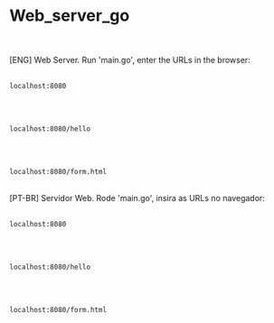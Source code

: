 # Web_server_go
<br>
<br>
[ENG] Web Server. Run 'main.go', enter the URLs in the browser:
<br>
<br>

```
localhost:8080
```
<br>
<br>

```
localhost:8080/hello
```
<br>
<br>

```
localhost:8080/form.html
```

<br>
[PT-BR] Servidor Web. Rode 'main.go', insira as URLs no navegador:
<br>
<br>

```
localhost:8080
```
<br>
<br>

```
localhost:8080/hello
```
<br>
<br>

```
localhost:8080/form.html
```
